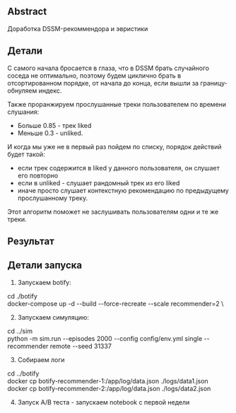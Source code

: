 ## Abstract

Доработка DSSM-рекоммендора и эвристики

## Детали

С самого начала бросается в глаза, что в DSSM брать случайного соседа не оптимально, поэтому
будем циклично брать в отсортированном порядке, от начала до конца, если вышли за границу-обнуляем индекс.

Также проранжируем прослушанные треки пользователем по времени слушания: 
* Больше 0.85 - трек liked
* Меньше 0.3 - unliked.

И когда мы уже не в первый раз пойдем по списку, порядок действий будет такой:  
* если трек содержится в liked у данного пользователя, он слушает его повторно
* если в unliked - слушает рандомный трек из его liked
* иначе просто слушает контекстную рекомендацию по предыдущему прослушанному треку.

Этот алгоритм поможет не заслушивать пользователям одни и те же треки.

## Результат


## Детали запуска
1) Запускаем botify:

cd ./botify \
docker-compose up -d --build --force-recreate --scale recommender=2 \

2) Запускаем симуляцию:

cd ../sim \
python -m sim.run --episodes 2000 --config config/env.yml single --recommender remote --seed 31337

3) Собираем логи

cd ../botify \
docker cp botify-recommender-1:/app/log/data.json ./logs/data1.json \
docker cp botify-recommender-2:/app/log/data.json ./logs/data2.json

4) Запуск A/B теста - запускаем notebook с первой недели
